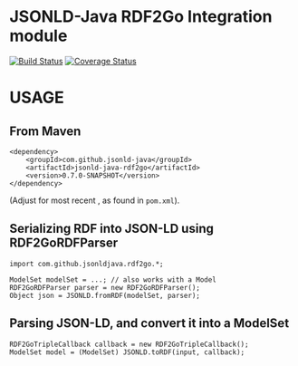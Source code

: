 JSONLD-Java RDF2Go Integration module
=====================================

[![Build Status](https://travis-ci.org/jsonld-java/jsonld-java-rdf2go.svg?branch=master)](https://travis-ci.org/jsonld-java/jsonld-java-rdf2go) 
[![Coverage Status](https://coveralls.io/repos/jsonld-java/jsonld-java-rdf2go/badge.svg?branch=master)](https://coveralls.io/r/jsonld-java/jsonld-java-rdf2go?branch=master)

USAGE
=====

From Maven
----------

    <dependency>
        <groupId>com.github.jsonld-java</groupId>
        <artifactId>jsonld-java-rdf2go</artifactId>
        <version>0.7.0-SNAPSHOT</version>
    </dependency>

(Adjust for most recent <version>, as found in ``pom.xml``).


Serializing RDF into JSON-LD using RDF2GoRDFParser
--------------------------------------------------

    import com.github.jsonldjava.rdf2go.*;

    ModelSet modelSet = ...; // also works with a Model
    RDF2GoRDFParser parser = new RDF2GoRDFParser();
    Object json = JSONLD.fromRDF(modelSet, parser);

Parsing JSON-LD, and convert it into a ModelSet
-----------------------------------------------

    RDF2GoTripleCallback callback = new RDF2GoTripleCallback();
    ModelSet model = (ModelSet) JSONLD.toRDF(input, callback);
